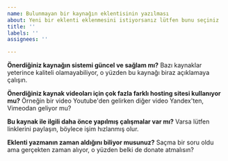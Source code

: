 ```yaml
---
name: Bulunmayan bir kaynağın eklentisinin yazılması
about: Yeni bir eklenti eklenmesini istiyorsanız lütfen bunu seçiniz
title: ''
labels: ''
assignees: ''

---
```


**Önerdiğiniz kaynağın sistemi güncel ve sağlam mı?**
Bazı kaynaklar yeterince kaliteli olamayabiliyor, o yüzden bu kaynağı biraz açıklamaya çalışın.

**Önerdiğiniz kaynak videoları için çok fazla farklı hosting sitesi kullanıyor mu?**
Örneğin bir video Youtube'den gelirken diğer video Yandex'ten, Vimeodan geliyor mu?

**Bu kaynak ile ilgili daha önce yapılmış çalışmalar var mı?**
Varsa lütfen linklerini paylaşın, böylece işim hızlanmış olur.

**Eklenti yazmanın zaman aldığını biliyor musunuz?**
Saçma bir soru oldu ama gerçekten zaman alıyor, o yüzden belki de donate atmalısın?
